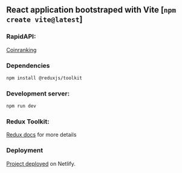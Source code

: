 ## React application bootstraped with Vite [`npm create vite@latest`]

### RapidAPI: 
[Coinranking](https://rapidapi.com/Coinranking/api/coinranking1)

### Dependencies

```bash
npm install @reduxjs/toolkit
``` 

### Development server:

```bash
npm run dev
```

### Redux Toolkit:
[Redux docs](https://redux.js.org/introduction/getting-started) for more details

### Deployment
[Project deployed]() on Netlify.
